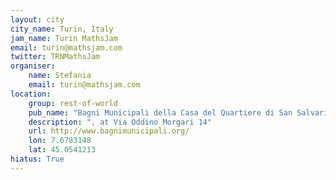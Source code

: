 ```yaml
---
layout: city                                           
city_name: Turin, Italy                                                          
jam_name: Turin MathsJam
email: turin@mathsjam.com
twitter: TRNMathsJam
organiser:
    name: Stefania
    email: turin@mathsjam.com
location:
    group: rest-of-world
    pub_name: "Bagni Municipali della Casa del Quartiere di San Salvario"
    description: ", at Via Oddino Morgari 14"
    url: http://www.bagnimunicipali.org/
    lon: 7.6783148
    lat: 45.0541213
hiatus: True
---
```

